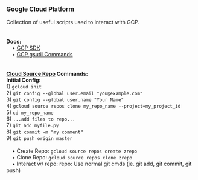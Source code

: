 <h3>Google Cloud Platform</h3>
Collection of useful scripts used to interact with GCP. 
<br>
<br>
<br><b>Docs:</b>
<br>&nbsp;&nbsp;&nbsp;&nbsp;&bull;&nbsp;<a href="https://cloud.google.com/sdk/docs/">GCP SDK</a>
<br>&nbsp;&nbsp;&nbsp;&nbsp;&bull;&nbsp;<a href="https://cloud.google.com/storage/docs/gsutil">GCP gsutil Commands</a>
<br>
<br>
<br><b><a href="https://cloud.google.com/source-repositories/docs/">Cloud Source Repo</a> Commands:</b> 
<br><b>Initial Config:</b>
<br>1) <code>gcloud init</code>
<br>2) <code>git config --global user.email "you@example.com"</code>
<br>3) <code>git config --global user.name "Your Name"</code>
<br>4) <code>gcloud source repos clone my_repo_name --project=my_project_id</code>
<br>5) <code>cd my_repo_name</code>
<br>6) <code>...add files to repo...</code>
<br>7) <code>git add myfile.py</code>
<br>8) <code>git commit -m "my comment"</code>
<br>9) <code>git push origin master</code>
<br>
<br>&nbsp;&nbsp;&nbsp;&nbsp;&bull;&nbsp;Create Repo: <code>gcloud source repos create zrepo</code>
<br>&nbsp;&nbsp;&nbsp;&nbsp;&bull;&nbsp;Clone Repo:  <code>gcloud source repos clone zrepo</code>
<br>&nbsp;&nbsp;&nbsp;&nbsp;&bull;&nbsp;Interact w/ repo: repo: Use normal git cmds (ie. git add, git commit, git push)
<br>
